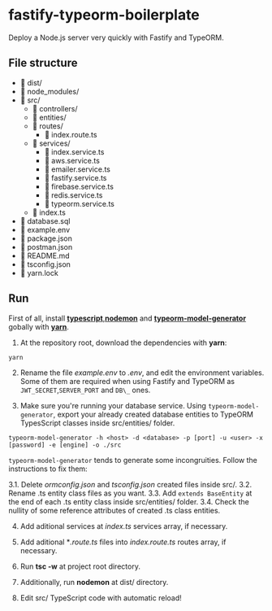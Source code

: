 # fastify-typeorm-boilerplate

Deploy a Node.js server very quickly with Fastify and TypeORM.

## File structure

- :file_folder: dist/
- :file_folder: node_modules/
- :open_file_folder: src/
  - :file_folder: controllers/
  - :file_folder: entities/
  - :open_file_folder: routes/
    - :page_facing_up: index.route.ts
  - :open_file_folder: services/
    - :page_facing_up: index.service.ts
    - :page_facing_up: aws.service.ts
    - :page_facing_up: emailer.service.ts
    - :page_facing_up: fastify.service.ts
    - :page_facing_up: firebase.service.ts
    - :page_facing_up: redis.service.ts
    - :page_facing_up: typeorm.service.ts
  - :page_facing_up: index.ts 
- :page_facing_up: database.sql
- :page_facing_up: example.env 
- :page_facing_up: package.json
- :page_facing_up: postman.json
- :page_facing_up: README.md
- :page_facing_up: tsconfig.json
- :page_facing_up: yarn.lock

## Run

First of all, install [**typescript**](https://www.npmjs.com/package/typescript),[**nodemon**](https://www.npmjs.com/package/nodemon) and [**typeorm-model-generator**](https://www.npmjs.com/package/typeorm-model-generator) gobally with [**yarn**](https://yarnpkg.com/lang/en/).

1. At the repository root, download the dependencies with **yarn**:

```
yarn
```
2. Rename the file *example.env* to *.env*, and edit the environment variables. Some of them are required when using Fastify and TypeORM  as ```JWT_SECRET```,```SERVER_PORT``` and ```DB\_``` ones.

3. Make sure you're running your database service. Using ```typeorm-model-generator```, export your already created database entities to TypeORM TypesScript classes inside src/entities/ folder.

```
typeorm-model-generator -h <host> -d <database> -p [port] -u <user> -x [password] -e [engine] -o ./src
```

```typeorm-model-generator``` tends to generate some incongruities. Follow the instructions to fix them:

  3.1. Delete *ormconfig.json* and *tsconfig.json* created files inside src/.
  3.2. Rename .ts entity class files as you want.
  3.3. Add ```extends BaseEntity``` at the end of each .ts entity class inside src/entities/ folder.
  3.4. Check the nullity of some reference attributes of created .ts class entities.

4. Add aditional services at *index.ts* services array, if necessary.

5. Add aditional **.route.ts* files into *index.route.ts* routes array, if necessary.

6. Run **tsc -w** at project root directory.

7. Additionally, run **nodemon** at dist/ directory.

8. Edit src/ TypeScript code with automatic reload!
